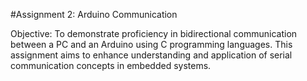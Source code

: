 #Assignment 2: Arduino Communication

Objective:
To demonstrate proficiency in bidirectional communication between a PC and an Arduino using C programming languages. This assignment aims to enhance understanding and application of serial communication concepts in embedded systems.